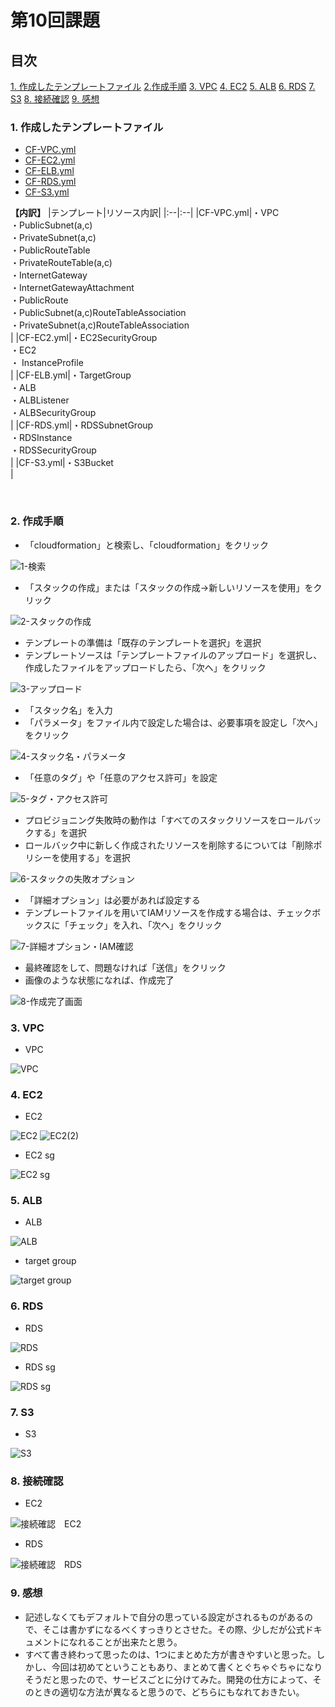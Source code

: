 # 第10回課題
## 目次<!-- omit in toc -->
[1. 作成したテンプレートファイル](#1-作成したテンプレートファイル)
[2.作成手順](#2-作成手順)
[3. VPC](#3-vpc)
[4. EC2](#4-ec2)
[5. ALB](#5-alb)
[6. RDS](#6-rds)
[7. S3](#7-s3)
[8. 接続確認](#8-接続確認)
[9. 感想](#9-感想)

### 1. 作成したテンプレートファイル
- [CF-VPC.yml](CF-lecture10/CF-VPC.yml)
- [CF-EC2.yml](CF-lecture10/CF-EC2.yml)
- [CF-ELB.yml](CF-lecture10/CF-ELB.yml)
- [CF-RDS.yml](CF-lecture10/CF-RDS.yml)
- [CF-S3.yml](CF-lecture10/CF-S3.yml)

**【内訳】**
|テンプレート|リソース内訳|
|:--|:--|
|CF-VPC.yml|・VPC<br>・PublicSubnet(a,c)<br>・PrivateSubnet(a,c)<br>・PublicRouteTable<br>・PrivateRouteTable(a,c)<br>・InternetGateway<br>・InternetGatewayAttachment<br>・PublicRoute<br>・PublicSubnet(a,c)RouteTableAssociation<br>・PrivateSubnet(a,c)RouteTableAssociation<br>|
|CF-EC2.yml|・EC2SecurityGroup<br>・EC2<br>・ InstanceProfile<br>|
|CF-ELB.yml|・TargetGroup<br>・ALB<br>・ALBListener<br>・ALBSecurityGroup<br>|
|CF-RDS.yml|・RDSSubnetGroup<br>・RDSInstance<br>・RDSSecurityGroup<br>|
|CF-S3.yml|・S3Bucket<br>|

<br>

### 2. 作成手順
- 「cloudformation」と検索し、「cloudformation」をクリック

![1-検索](./images/lecture10-9.png)
- 「スタックの作成」または「スタックの作成→新しいリソースを使用」をクリック

![2-スタックの作成](./images/lecture10-10.png)
- テンプレートの準備は「既存のテンプレートを選択」を選択
- テンプレートソースは「テンプレートファイルのアップロード」を選択し、作成したファイルをアップロードしたら、「次へ」をクリック

![3-アップロード](./images/lecture10-11.png)
- 「スタック名」を入力
- 「パラメータ」をファイル内で設定した場合は、必要事項を設定し「次へ」をクリック

![4-スタック名・パラメータ](./images/lecture10-12.png)
- 「任意のタグ」や「任意のアクセス許可」を設定

![5-タグ・アクセス許可](./images/lecture10-13.png)
- プロビジョニング失敗時の動作は「すべてのスタックリソースをロールバックする」を選択
- ロールバック中に新しく作成されたリソースを削除するについては「削除ポリシーを使用する」を選択

![6-スタックの失敗オプション](./images/lecture10-14.png)
- 「詳細オプション」は必要があれば設定する
- テンプレートファイルを用いてIAMリソースを作成する場合は、チェックボックスに「チェック」を入れ、「次へ」をクリック

![7-詳細オプション・IAM確認](./images/lecture10-15.png)
- 最終確認をして、問題なければ「送信」をクリック
- 画像のような状態になれば、作成完了

![8-作成完了画面](./images/lecture10-16.png)
<br>

### 3. VPC
- VPC  

![VPC](images/lecture10-1.png)
 <br>
 
### 4. EC2
- EC2  

![EC2](images/lecture10-2.png)
![EC2(2)](images/lecture10-2(2).png)
- EC2 sg

![EC2 sg](images/lecture10-2(3).png)
<br>

### 5. ALB
- ALB  

![ALB](images/lecture10-3.png)

- target group  

![target group](images/lecture10-4.png)
<br>

### 6. RDS
- RDS  

![RDS](images/lecture10-5.png)
- RDS sg

![RDS sg](images/lecture10-5(2).png)
<br>

### 7. S3
- S3  

![S3](images/lecture10-6.png)
<br>
  
### 8. 接続確認
- EC2  

![接続確認　EC2](images/lecture10-7.png)
- RDS  

![接続確認　RDS](images/lecture10-8.png)
<br>
  
### 9. 感想
- 記述しなくてもデフォルトで自分の思っている設定がされるものがあるので、そこは書かずになるべくすっきりとさせた。その際、少しだが公式ドキュメントになれることが出来たと思う。
- すべて書き終わって思ったのは、1つにまとめた方が書きやすいと思った。しかし、今回は初めてということもあり、まとめて書くとぐちゃぐちゃになりそうだと思ったので、サービスごとに分けてみた。開発の仕方によって、そのときの適切な方法が異なると思うので、どちらにもなれておきたい。